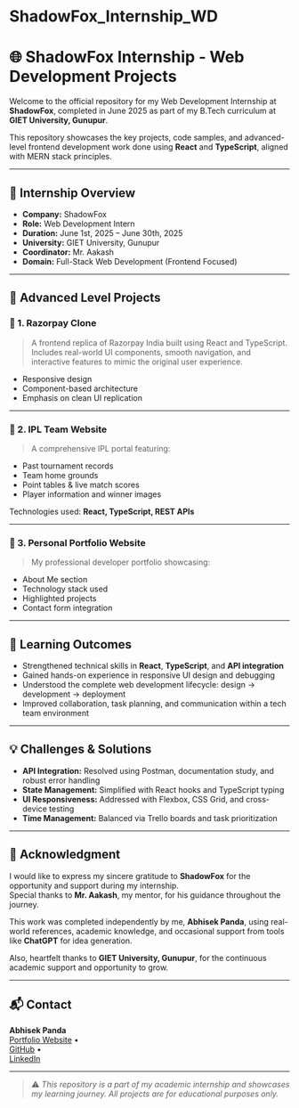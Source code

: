 # ShadowFox_Internship_WD

# 🌐 ShadowFox Internship - Web Development Projects

Welcome to the official repository for my Web Development Internship at **ShadowFox**, completed in June 2025 as part of my B.Tech curriculum at **GIET University, Gunupur**.

This repository showcases the key projects, code samples, and advanced-level frontend development work done using **React** and **TypeScript**, aligned with MERN stack principles.

---

## 📌 Internship Overview

- **Company:** ShadowFox  
- **Role:** Web Development Intern  
- **Duration:** June 1st, 2025 – June 30th, 2025  
- **University:** GIET University, Gunupur  
- **Coordinator:** Mr. Aakash  
- **Domain:** Full-Stack Web Development (Frontend Focused)

---

## 🚀 Advanced Level Projects

### 🔷 1. Razorpay Clone
> A frontend replica of Razorpay India built using React and TypeScript.  
> Includes real-world UI components, smooth navigation, and interactive features to mimic the original user experience.

- Responsive design
- Component-based architecture
- Emphasis on clean UI replication

---

### 🔷 2. IPL Team Website
> A comprehensive IPL portal featuring:

- Past tournament records
- Team home grounds
- Point tables & live match scores
- Player information and winner images

Technologies used: **React, TypeScript, REST APIs**

---

### 🔷 3. Personal Portfolio Website
> My professional developer portfolio showcasing:

- About Me section
- Technology stack used
- Highlighted projects
- Contact form integration

---

## 🧠 Learning Outcomes

- Strengthened technical skills in **React**, **TypeScript**, and **API integration**
- Gained hands-on experience in responsive UI design and debugging
- Understood the complete web development lifecycle: design → development → deployment
- Improved collaboration, task planning, and communication within a tech team environment

---

## 💡 Challenges & Solutions

- **API Integration:** Resolved using Postman, documentation study, and robust error handling
- **State Management:** Simplified with React hooks and TypeScript typing
- **UI Responsiveness:** Addressed with Flexbox, CSS Grid, and cross-device testing
- **Time Management:** Balanced via Trello boards and task prioritization

---

## 🙏 Acknowledgment

I would like to express my sincere gratitude to **ShadowFox** for the opportunity and support during my internship.  
Special thanks to **Mr. Aakash**, my mentor, for his guidance throughout the journey.

This work was completed independently by me, **Abhisek Panda**, using real-world references, academic knowledge, and occasional support from tools like **ChatGPT** for idea generation.

Also, heartfelt thanks to **GIET University, Gunupur**, for the continuous academic support and opportunity to grow.

---

## 📬 Contact

**Abhisek Panda**  
[Portfolio Website](https://abhisekpanda072.vercel.app) •  
[GitHub](https://github.com/abhisek2004) •  
[LinkedIn](https://www.linkedin.com/in/abhisekpanda2004)

---

> ⚠️ *This repository is a part of my academic internship and showcases my learning journey. All projects are for educational purposes only.*
